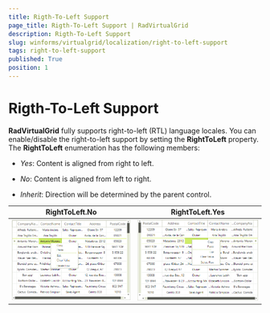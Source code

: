 ```yaml
---
title: Rigth-To-Left Support
page_title: Rigth-To-Left Support | RadVirtualGrid
description: Rigth-To-Left Support
slug: winforms/virtualgrid/localization/right-to-left-support
tags: right-to-left-support
published: True
position: 1
---
```


# Rigth-To-Left Support

__RadVirtualGrid__ fully supports right-to-left (RTL) language locales. You can enable/disable the right-to-left support by setting the __RightToLeft__ property. The __RightToLeft__ enumeration has the following members:

* *Yes*: Content is aligned from right to left.

* *No*: Content is aligned from left to right.

* *Inherit*: Direction will be determined by the parent control.

|RightToLeft.No|RightToLeft.Yes|
|----|----|
|![virtualgrid-localization-right-to-left-support001](images/virtualgrid-localization-right-to-left-support001.png)|![virtualgrid-localization-right-to-left-support002](images/virtualgrid-localization-right-to-left-support002.png)|
